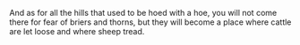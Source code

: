 And as for all the hills that used to be hoed with a hoe, you will not come there for fear of briers and thorns, but they will become a place where cattle are let loose and where sheep tread.
